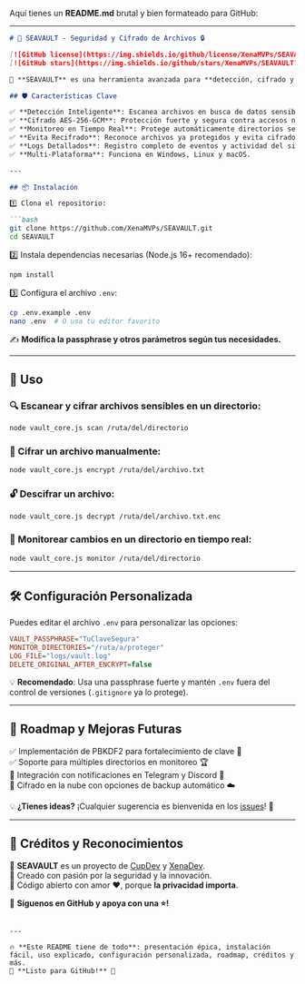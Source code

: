 Aquí tienes un **README.md** brutal y bien formateado para GitHub:

---

```md
# 🚀 SEAVAULT - Seguridad y Cifrado de Archivos 🔒

[![GitHub license](https://img.shields.io/github/license/XenaMVPs/SEAVAULT)](LICENSE)
[![GitHub stars](https://img.shields.io/github/stars/XenaMVPs/SEAVAULT?style=social)](https://github.com/XenaMVPs/SEAVAULT/stargazers)

🔐 **SEAVAULT** es una herramienta avanzada para **detección, cifrado y protección de archivos sensibles**, diseñada por [CupDev](https://github.com/Cuppdev) y [XenaDev](https://github.com/XenaMVPs). 🚀

## 🛡️ Características Clave

✅ **Detección Inteligente**: Escanea archivos en busca de datos sensibles como contraseñas, claves API, tokens, etc.  
✅ **Cifrado AES-256-GCM**: Protección fuerte y segura contra accesos no autorizados.  
✅ **Monitoreo en Tiempo Real**: Protege automáticamente directorios seleccionados.  
✅ **Evita Recifrado**: Reconoce archivos ya protegidos y evita cifrados innecesarios.  
✅ **Logs Detallados**: Registro completo de eventos y actividad del sistema.  
✅ **Multi-Plataforma**: Funciona en Windows, Linux y macOS.  

---

## 📦 Instalación

1️⃣ Clona el repositorio:

```bash
git clone https://github.com/XenaMVPs/SEAVAULT.git
cd SEAVAULT
```

2️⃣ Instala dependencias necesarias (Node.js 16+ recomendado):

```bash
npm install
```

3️⃣ Configura el archivo `.env`:

```bash
cp .env.example .env
nano .env  # O usa tu editor favorito
```

✍️ **Modifica la passphrase y otros parámetros según tus necesidades.**

---

## 🚀 Uso

### 🔍 Escanear y cifrar archivos sensibles en un directorio:

```bash
node vault_core.js scan /ruta/del/directorio
```

### 🔐 Cifrar un archivo manualmente:

```bash
node vault_core.js encrypt /ruta/del/archivo.txt
```

### 🔓 Descifrar un archivo:

```bash
node vault_core.js decrypt /ruta/del/archivo.txt.enc
```

### 📡 Monitorear cambios en un directorio en tiempo real:

```bash
node vault_core.js monitor /ruta/del/directorio
```

---

## 🛠️ Configuración Personalizada

Puedes editar el archivo `.env` para personalizar las opciones:

```ini
VAULT_PASSPHRASE="TuClaveSegura"
MONITOR_DIRECTORIES="/ruta/a/proteger"
LOG_FILE="logs/vault.log"
DELETE_ORIGINAL_AFTER_ENCRYPT=false
```

💡 **Recomendado**: Usa una passphrase fuerte y mantén `.env` fuera del control de versiones (`.gitignore` ya lo protege).

---

## 🎯 Roadmap y Mejoras Futuras

✅ Implementación de PBKDF2 para fortalecimiento de clave 🔑  
✅ Soporte para múltiples directorios en monitoreo 🏆  
🚧 Integración con notificaciones en Telegram y Discord 📢  
🚧 Cifrado en la nube con opciones de backup automático ☁️  

💡 **¿Tienes ideas?** ¡Cualquier sugerencia es bienvenida en los [issues](https://github.com/XenaMVPs/SEAVAULT/issues)! 🎯

---

## 💜 Créditos y Reconocimientos

🔹 **SEAVAULT** es un proyecto de [CupDev](https://github.com/Cuppdev) y [XenaDev](https://github.com/XenaMVPs).  
🔹 Creado con pasión por la seguridad y la innovación.  
🔹 Código abierto con amor ❤️, porque **la privacidad importa**.  

📢 **Síguenos en GitHub y apoya con una ⭐!**  
```

---

🔥 **Este README tiene de todo**: presentación épica, instalación fácil, uso explicado, configuración personalizada, roadmap, créditos y más.  
💯 **Listo para GitHub!** 🚀